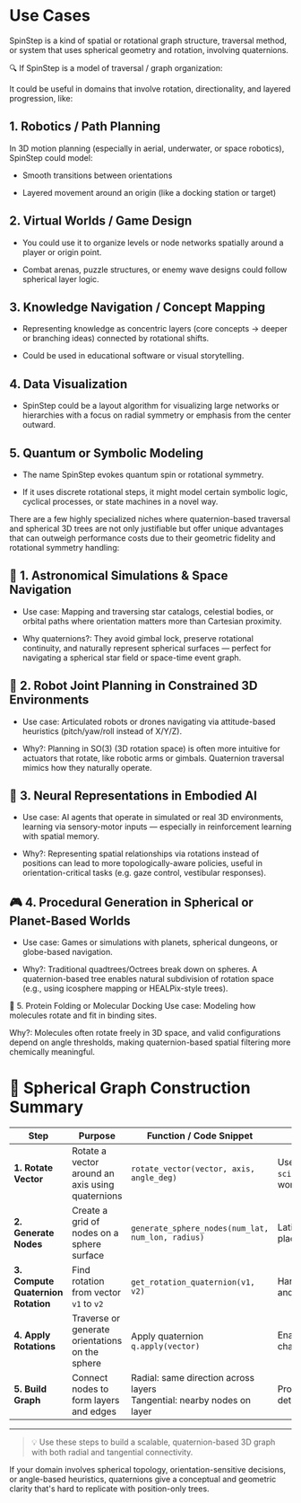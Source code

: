 # Use Cases

SpinStep is a kind of spatial or rotational graph structure, traversal method, or system that uses spherical geometry and rotation, involving quaternions.

🔍 If SpinStep is a model of traversal / graph organization:

It could be useful in domains that involve rotation, directionality, and layered progression, like:

## 1. Robotics / Path Planning

In 3D motion planning (especially in aerial, underwater, or space robotics), SpinStep could model:

+ Smooth transitions between orientations

+ Layered movement around an origin (like a docking station or target)

## 2. Virtual Worlds / Game Design

+ You could use it to organize levels or node networks spatially around a player or origin point.

+ Combat arenas, puzzle structures, or enemy wave designs could follow spherical layer logic.

## 3. Knowledge Navigation / Concept Mapping

+ Representing knowledge as concentric layers (core concepts → deeper or branching ideas) connected by rotational shifts.

+ Could be used in educational software or visual storytelling.

## 4. Data Visualization

+ SpinStep could be a layout algorithm for visualizing large networks or hierarchies with a focus on radial symmetry or emphasis from the center outward.

## 5. Quantum or Symbolic Modeling
   
+ The name SpinStep evokes quantum spin or rotational symmetry.

+ If it uses discrete rotational steps, it might model certain symbolic logic, cyclical processes, or state machines in a novel way.

There are a few highly specialized niches where quaternion-based traversal and spherical 3D trees are not only justifiable but offer unique advantages that can outweigh performance costs due to their geometric fidelity and rotational symmetry handling:

## 🔬 1. Astronomical Simulations & Space Navigation
+ Use case: Mapping and traversing star catalogs, celestial bodies, or orbital paths where orientation matters more than Cartesian proximity.

+ Why quaternions?: They avoid gimbal lock, preserve rotational continuity, and naturally represent spherical surfaces — perfect for navigating a spherical star field or space-time event graph.

## 🤖 2. Robot Joint Planning in Constrained 3D Environments

+ Use case: Articulated robots or drones navigating via attitude-based heuristics (pitch/yaw/roll instead of X/Y/Z).

+ Why?: Planning in SO(3) (3D rotation space) is often more intuitive for actuators that rotate, like robotic arms or gimbals. Quaternion traversal mimics how they naturally operate.

## 🧠 3. Neural Representations in Embodied AI

+ Use case: AI agents that operate in simulated or real 3D environments, learning via sensory-motor inputs — especially in reinforcement learning with spatial memory.

+ Why?: Representing spatial relationships via rotations instead of positions can lead to more topologically-aware policies, useful in orientation-critical tasks (e.g. gaze control, vestibular responses).

## 🎮 4. Procedural Generation in Spherical or Planet-Based Worlds

+ Use case: Games or simulations with planets, spherical dungeons, or globe-based navigation.

+ Why?: Traditional quadtrees/Octrees break down on spheres. A quaternion-based tree enables natural subdivision of rotation space (e.g., using icosphere mapping or HEALPix-style trees).

🧬 5. Protein Folding or Molecular Docking
Use case: Modeling how molecules rotate and fit in binding sites.

Why?: Molecules often rotate freely in 3D space, and valid configurations depend on angle thresholds, making quaternion-based spatial filtering more chemically meaningful.

# 🧭 Spherical Graph Construction Summary

| **Step** | **Purpose** | **Function / Code Snippet** | **Notes** |
|----------|-------------|-----------------------------|-----------|
| **1. Rotate Vector** | Rotate a vector around an axis using quaternions | `rotate_vector(vector, axis, angle_deg)` | Uses `scipy.spatial.transform.Rotation`; works in any 3D axis |
| **2. Generate Nodes** | Create a grid of nodes on a sphere surface | `generate_sphere_nodes(num_lat, num_lon, radius)` | Latitude/longitude-style placement, skips poles |
| **3. Compute Quaternion Rotation** | Find rotation from vector `v1` to `v2` | `get_rotation_quaternion(v1, v2)` | Handles special cases for 180° and 0° rotations |
| **4. Apply Rotations** | Traverse or generate orientations on the sphere | Apply quaternion `q.apply(vector)` | Enables dynamic direction changes on sphere |
| **5. Build Graph** | Connect nodes to form layers and edges | Radial: same direction across layers<br> Tangential: nearby nodes on layer | Proximity or quaternion steps determine edges |

---

> 💡 Use these steps to build a scalable, quaternion-based 3D graph with both radial and tangential connectivity.


If your domain involves spherical topology, orientation-sensitive decisions, or angle-based heuristics, quaternions give a conceptual and geometric clarity that's hard to replicate with position-only trees.
